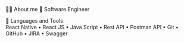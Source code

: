 🧑‍💻   About me
🌳   Software Engineer

🧰   Languages and Tools									
React Native • React JS • Java Script • Rest API • Postman API • Git • GitHub • JIRA • Swagger

<!---
yogii004/yogii004 is a ✨ special ✨ repository because its `README.md` (this file) appears on your GitHub profile.
You can click the Preview link to take a look at your changes.
--->
